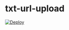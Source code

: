 # txt-url-upload

[![Deploy](https://www.herokucdn.com/deploy/button.svg)](https://heroku.com/deploy?template=https://github.com/MiyukiKun/txt-url)
